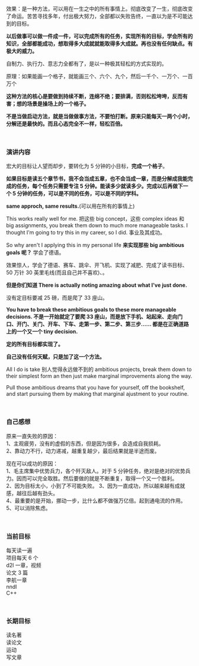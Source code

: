 
效果：是一种方法，可以用在一生之中的所有事情上。彻底改变了一生，彻底改变了命运。苦苦寻找多年，付出极大努力，全部都以失败告终，一直以为是不可能达到的目标。  

**以后做事可以做一件成一件，可以完成所有的任务，实现所有的目标，学会所有的知识，全部都能成功，想取得多大成就就能取得多大成就。再也没有任何缺点。有极大的威力。**  

自制力、执行力、意志力全都有了，是以一种极其轻松的方式实现的。  


原理：如果能画一个格子，就能画三个、六个、九个，然后一千个、一万个、一百万个  

**这种方法的核心是要做到持续不断，连绵不绝；要排满，否则松松垮垮，反而有害；想的场景是操场上的一个格子。**  

**不是当做启动方法，就是当做做事方法，不要怕打断。原来只能每天一两个小时，分解还是最快的。而且心态完全不一样，轻松百倍。**  

<br>

### 演讲内容

宏大的目标让人望而却步，要转化为 5 分钟的小目标，**完成一个格子**。  

**如果目标是读五个章节书，我不会当成五章，也不会当成一章，而是分解成我能完成的任务，每个任务只需要专注 5 分钟。能读多少就读多少。完成以后再做下一个 5 分钟的任务，可以是不同的任务，可以是不同的学科。**  

**same approch, same results.**(可以用在所有的事情上)  

This works really well for me. 把这些 big concept，这些 complex ideas 和 big assignments, you break them down to much more manageable tasks. I thought I'm going to try this in my career, so I did. 事业及其成功。

So why aren't I applying this in my personal life **来实现那些 big ambitious goals 呢？** 学会了德语。  

效果惊人，学会了德语、赛车、跳伞、开飞机、实现了减肥、完成了读书目标、50 万针 30 英里毛线(而且自己并不喜欢)、。

**但是你们知道 There is actually noting amazing about what I've just done.**    

没有定目标要减 25 磅，而是爬了 33 座山。  

**You have to break these ambitious goals to these more manageable decisions. 不是一开始就定了要爬 33 座山，而是放下手机、站起来、走向门口、开门、关门、开车、下车、走第一步、第二步、第三步...... 都是在正确道路上的一个又一个 tiny decision.**  

**定的所有目标都实现了。**  

**自己没有任何天赋，只是加了这一个方法。**

All I do is take 别人觉得永远做不到的 ambitious projects, break them down to their simplest form an then just make marginal improvements along the way.  

Pull those ambitious dreams that you have for yourself, off the bookshelf, and start pursuing them by making that marginal ajustment to your routine.  

<br>

### 自己感想
原来一直失败的原因：  
1、主观疲劳，没有的虚假的东西，但是因为很多，会造成自我损耗。  
2、靠动力不行，动力递减，越重复越少，最后结果就是半途而废。  

现在可以成功的原因：  
1、毛主席集中优势兵力，各个歼灭敌人。对于 5 分钟任务，绝对是绝对的优势兵力。因而可以完全取胜。然后要做的就是不断重复，取得一个又一个胜利。  
2、因为目标太小，小到了不可能失败。
3、因为一直成功，所以越来越有成就感，越往后越有劲头。  
4、最重要的是开始，挪动一步，比什么都不做强万亿倍。起到通电流的作用。  
5、可以消除焦虑。  


<br>

### 当前目标
每天读一遍  
项目每天 6 个  
d2l 一章，视频  
论文 3 篇  
李航一章  
nndl  
C++  

<br>

### 长期目标  
读名著  
读论文  
运动  
写文章  



